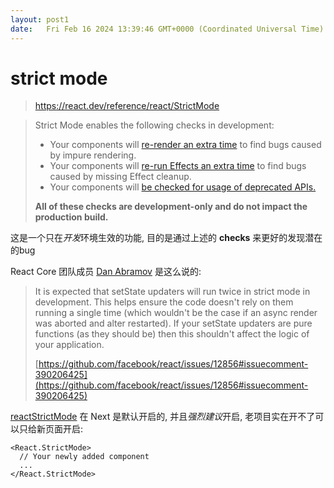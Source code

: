 ```yaml
---
layout: post1
date:   Fri Feb 16 2024 13:39:46 GMT+0000 (Coordinated Universal Time)
---
```

# strict mode

> https://react.dev/reference/react/StrictMode
> 

> Strict Mode enables the following checks in development:
> 
> - Your components will [re-render an extra time](https://react.dev/reference/react/StrictMode#fixing-bugs-found-by-double-rendering-in-development) to find bugs caused by impure rendering.
> - Your components will [re-run Effects an extra time](https://react.dev/reference/react/StrictMode#fixing-bugs-found-by-re-running-effects-in-development) to find bugs caused by missing Effect cleanup.
> - Your components will [be checked for usage of deprecated APIs.](https://react.dev/reference/react/StrictMode#fixing-deprecation-warnings-enabled-by-strict-mode)
> 
> **All of these checks are development-only and do not impact the production build.**
> 

这是一个只在*开发*环境生效的功能, 目的是通过上述的 **checks** 来更好的发现潜在的bug

React Core 团队成员 [Dan Abramov](https://twitter.com/dan_abramov) 是这么说的:

> It is expected that setState updaters will run twice in strict mode in development. This helps ensure the code doesn't rely on them running a single time (which wouldn't be the case if an async render was aborted and alter restarted). If your setState updaters are pure functions (as they should be) then this shouldn't affect the logic of your application.
> 
> 
> [https://github.com/facebook/react/issues/12856#issuecomment-390206425](https://github.com/facebook/react/issues/12856#issuecomment-390206425)
> 

[reactStrictMode](https://nextjs.org/docs/app/api-reference/next-config-js/reactStrictMode) 在 Next 是默认开启的, 并且*强烈建议*开启, 老项目实在开不了可以只给新页面开启:

```
<React.StrictMode>
  // Your newly added component
  ...
</React.StrictMode>
```